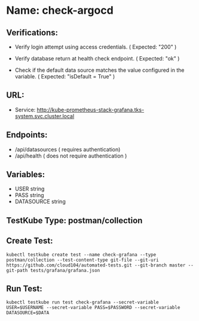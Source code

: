 # Name: check-argocd

## Verifications:

- Verify login attempt using access credentials. ( Expected: "200" )

- Verify database return at health check endpoint. ( Expected: "ok" )
 
- Check if the default data source matches the value configured in the variable. ( Expected: "isDefault = True" )
 

## URL:

- Service: http://kube-prometheus-stack-grafana.tks-system.svc.cluster.local


## Endpoints:

- /api/datasources ( requires authentication)
- /api/health ( does not require authentication )


## Variables:

- USER string
- PASS string
- DATASOURCE string


## TestKube Type: postman/collection


## Create Test:

```
kubectl testkube create test --name check-grafana --type postman/collection --test-content-type git-file --git-uri https://github.com/cloud104/automated-tests.git --git-branch master --git-path tests/grafana/grafana.json
```

## Run Test:

```
kubectl testkube run test check-grafana --secret-variable USER=$USERNAME --secret-variable PASS=$PASSWORD --secret-variable DATASOURCE=$DATA
```
